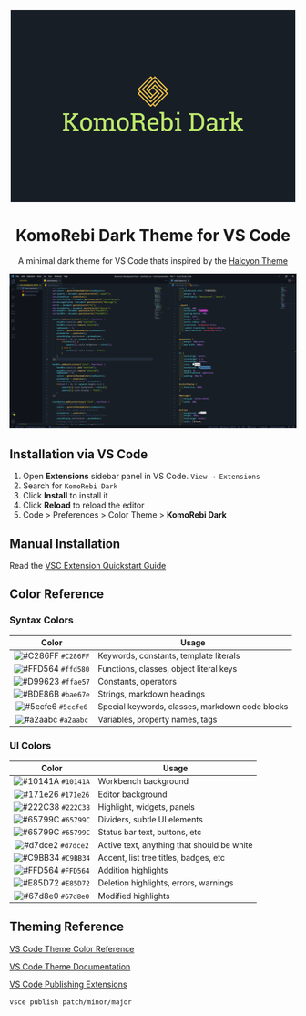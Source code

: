 <p align="center">
  <img alt="KomoRebi Dark Logo" src="https://raw.githubusercontent.com/ChubsB/KomoRebi-Dark/master/images/logo.png" width="500" />
</p>
<h1 align="center">
  KomoRebi Dark Theme for VS Code
</h1>
<p align="center">
  A minimal dark theme for VS Code thats inspired by the <a href="https://github.com/bchiang7/halcyon-vscode">Halcyon Theme</a>
</p>

![demo](https://raw.githubusercontent.com/ChubsB/KomoRebi-Dark/master/images/Demo.png)

## Installation via VS Code

1. Open **Extensions** sidebar panel in VS Code. `View → Extensions`
2. Search for `KomoRebi Dark`
3. Click **Install** to install it
4. Click **Reload** to reload the editor
5. Code > Preferences > Color Theme > **KomoRebi Dark**

## Manual Installation

Read the [VSC Extension Quickstart Guide](https://github.com/ChubsB/KomoRebi-Dark/blob/master/vsc-extension-quickstart.md)

## Color Reference

### Syntax Colors

|                               Color                                | Usage                                           |
| :----------------------------------------------------------------: | ----------------------------------------------- |
| ![#C286FF](https://via.placeholder.com/10/c3a6ff?text=+) `#C286FF` | Keywords, constants, template literals          |
| ![#FFD564](https://via.placeholder.com/10/ffd580?text=+) `#ffd580` | Functions, classes, object literal keys         |
| ![#D99623](https://via.placeholder.com/10/ffae57?text=+) `#ffae57` | Constants, operators                            |
| ![#BDE86B](https://via.placeholder.com/10/bae67e?text=+) `#bae67e` | Strings, markdown headings                      |
| ![#5ccfe6](https://via.placeholder.com/10/5ccfe6?text=+) `#5ccfe6` | Special keywords, classes, markdown code blocks |
| ![#a2aabc](https://via.placeholder.com/10/a2aabc?text=+) `#a2aabc` | Variables, property names, tags                 |

### UI Colors

|                               Color                                | Usage                                      |
| :----------------------------------------------------------------: | ------------------------------------------ |
| ![#10141A](https://via.placeholder.com/10/171c28?text=+) `#10141A` | Workbench background                       |
| ![#171e26](https://via.placeholder.com/10/1d2433?text=+) `#171e26` | Editor background                          |
| ![#222C38](https://via.placeholder.com/10/2f3b54?text=+) `#222C38` | Highlight, widgets, panels                 |
| ![#65799C](https://via.placeholder.com/10/6679a4?text=+) `#65799C` | Dividers, subtle UI elements               |
| ![#65799C](https://via.placeholder.com/10/8695b7?text=+) `#65799C` | Status bar text, buttons, etc              |
| ![#d7dce2](https://via.placeholder.com/10/d7dce2?text=+) `#d7dce2` | Active text, anything that should be white |
| ![#C9BB34](https://via.placeholder.com/10/ffcc66?text=+) `#C9BB34` | Accent, list tree titles, badges, etc      |
| ![#FFD564](https://via.placeholder.com/10/bae67e?text=+) `#FFD564` | Addition highlights                        |
| ![#E85D72](https://via.placeholder.com/10/ef6b73?text=+) `#E85D72` | Deletion highlights, errors, warnings      |
| ![#67d8e0](https://via.placeholder.com/10/5ccfe6?text=+) `#67d8e0` | Modified highlights                        |

## Theming Reference

[VS Code Theme Color Reference](https://code.visualstudio.com/docs/getstarted/theme-color-reference)

[VS Code Theme Documentation](https://code.visualstudio.com/docs/extensions/themes-snippets-colorizers)

[VS Code Publishing Extensions](https://code.visualstudio.com/docs/extensions/publish-extension)

```bash
vsce publish patch/minor/major
```

